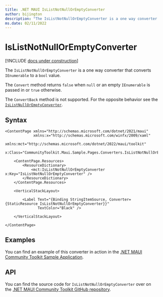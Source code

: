 ```yaml
---
title: .NET MAUI IsListNotNullOrEmptyConverter
author: bijington
description: "The IsListNotNullOrEmptyConverter is a one way converter that converts IEnumerable to a bool value."
ms.date: 02/11/2022
---
```


# IsListNotNullOrEmptyConverter

[!INCLUDE [docs under construction](includes/preview-note.md)]

The `IsListNotNullOrEmptyConverter` is a one way converter that converts `IEnumerable` to a `bool` value. 

The `Convert` method returns `false` when `null` or an empty `IEnumerable` is passed in or `true` otherwise.

The `ConvertBack` method is not supported. For the opposite behavior see the [`IsListNullOrEmptyConverter`](../is-list-null-or-empty-converter.md).

## Syntax

```xaml
<ContentPage xmlns="http://schemas.microsoft.com/dotnet/2021/maui"
             xmlns:x="http://schemas.microsoft.com/winfx/2009/xaml"
             xmlns:mct="http://schemas.microsoft.com/dotnet/2022/maui/toolkit"
             x:Class="CommunityToolkit.Maui.Sample.Pages.Converters.IsListNotNullOrEmptyConverterPage">

    <ContentPage.Resources>
        <ResourceDictionary>
            <mct:IsListNotNullOrEmptyConverter x:Key="IsListNotNullOrEmptyConverter" />
        </ResourceDictionary>
    </ContentPage.Resources>

    <VerticalStackLayout>

        <Label Text="{Binding StringItemSource, Converter={StaticResource IsListNotNullOrEmptyConverter}}"
               TextColor="Black" />

    </VerticalStackLayout>

</ContentPage>
```

## Examples

You can find an example of this converter in action in the [.NET MAUI Community Toolkit Sample Application](https://github.com/CommunityToolkit/Maui/blob/main/samples/CommunityToolkit.Maui.Sample/Pages/Converters/IsListNotNullOrEmptyConverterPage.xaml).

## API

You can find the source code for `IsListNotNullOrEmptyConverter` over on the [.NET MAUI Community Toolkit GitHub repository](https://github.com/CommunityToolkit/Maui/blob/main/src/CommunityToolkit.Maui/Converters/IsListNotNullOrEmptyConverter.cs).